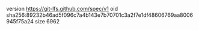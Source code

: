 version https://git-lfs.github.com/spec/v1
oid sha256:89232b46ad5f096c7a4b143e7b70701c3a2f7e1df48606769aa8006945f75a24
size 6962
